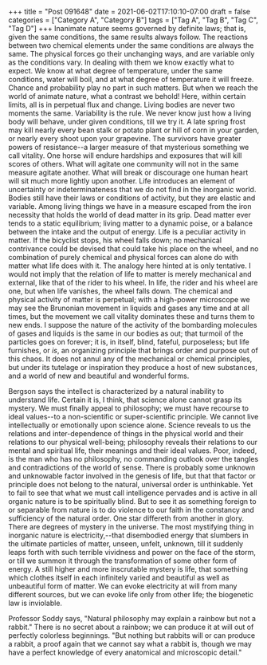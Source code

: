 +++
title = "Post 091648"
date = 2021-06-02T17:10:10-07:00
draft = false
categories = ["Category A", "Category B"]
tags = ["Tag A", "Tag B", "Tag C", "Tag D"]
+++
Inanimate nature seems governed by definite laws; that is, given the same conditions, the same results always follow. The reactions between two chemical elements under the same conditions are always the same. The physical forces go their unchanging ways, and are variable only as the conditions vary. In dealing with them we know exactly what to expect. We know at what degree of temperature, under the same conditions, water will boil, and at what degree of temperature it will freeze. Chance and probability play no part in such matters. But when we reach the world of animate nature, what a contrast we behold! Here, within certain limits, all is in perpetual flux and change. Living bodies are never two moments the same. Variability is the rule. We never know just how a living body will behave, under given conditions, till we try it. A late spring frost may kill nearly every bean stalk or potato plant or hill of corn in your garden, or nearly every shoot upon your grapevine. The survivors have greater powers of resistance--a larger measure of that mysterious something we call vitality. One horse will endure hardships and exposures that will kill scores of others. What will agitate one community will not in the same measure agitate another. What will break or discourage one human heart will sit much more lightly upon another. Life introduces an element of uncertainty or indeterminateness that we do not find in the inorganic world. Bodies still have their laws or conditions of activity, but they are elastic and variable. Among living things we have in a measure escaped from the iron necessity that holds the world of dead matter in its grip. Dead matter ever tends to a static equilibrium; living matter to a dynamic poise, or a balance between the intake and the output of energy. Life is a peculiar activity in matter. If the bicyclist stops, his wheel falls down; no mechanical contrivance could be devised that could take his place on the wheel, and no combination of purely chemical and physical forces can alone do with matter what life does with it. The analogy here hinted at is only tentative. I would not imply that the relation of life to matter is merely mechanical and external, like that of the rider to his wheel. In life, the rider and his wheel are one, but when life vanishes, the wheel falls down. The chemical and physical activity of matter is perpetual; with a high-power microscope we may see the Brunonian movement in liquids and gases any time and at all times, but the movement we call vitality dominates these and turns them to new ends. I suppose the nature of the activity of the bombarding molecules of gases and liquids is the same in our bodies as out; that turmoil of the particles goes on forever; it is, in itself, blind, fateful, purposeless; but life furnishes, or _is_, an organizing principle that brings order and purpose out of this chaos. It does not annul any of the mechanical or chemical principles, but under its tutelage or inspiration they produce a host of new substances, and a world of new and beautiful and wonderful forms.

Bergson says the intellect is characterized by a natural inability to understand life. Certain it is, I think, that science alone cannot grasp its mystery. We must finally appeal to philosophy; we must have recourse to ideal values--to a non-scientific or super-scientific principle. We cannot live intellectually or emotionally upon science alone. Science reveals to us the relations and inter-dependence of things in the physical world and their relations to our physical well-being; philosophy reveals their relations to our mental and spiritual life, their meanings and their ideal values. Poor, indeed, is the man who has no philosophy, no commanding outlook over the tangles and contradictions of the world of sense. There is probably some unknown and unknowable factor involved in the genesis of life, but that that factor or principle does not belong to the natural, universal order is unthinkable. Yet to fail to see that what we must call intelligence pervades and is active in all organic nature is to be spiritually blind. But to see it as something foreign to or separable from nature is to do violence to our faith in the constancy and sufficiency of the natural order. One star differeth from another in glory. There are degrees of mystery in the universe. The most mystifying thing in inorganic nature is electricity,--that disembodied energy that slumbers in the ultimate particles of matter, unseen, unfelt, unknown, till it suddenly leaps forth with such terrible vividness and power on the face of the storm, or till we summon it through the transformation of some other form of energy. A still higher and more inscrutable mystery is life, that something which clothes itself in each infinitely varied and beautiful as well as unbeautiful form of matter. We can evoke electricity at will from many different sources, but we can evoke life only from other life; the biogenetic law is inviolable.

Professor Soddy says, "Natural philosophy may explain a rainbow but not a rabbit." There is no secret about a rainbow; we can produce it at will out of perfectly colorless beginnings. "But nothing but rabbits will or can produce a rabbit, a proof again that we cannot say what a rabbit is, though we may have a perfect knowledge of every anatomical and microscopic detail."
